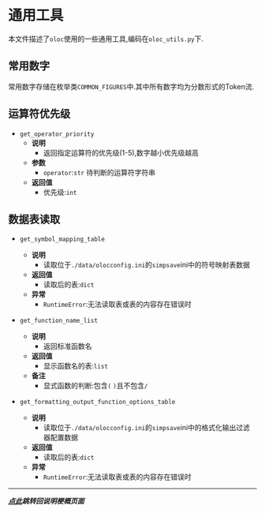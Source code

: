 # 通用工具  

本文件描述了`oloc`使用的一些通用工具,编码在`oloc_utils.py`下.  

## 常用数字  

常用数字存储在枚举类`COMMON_FIGURES`中.其中所有数字均为分数形式的Token流.

## 运算符优先级  

- `get_operator_priority`  
    - **说明**  
        - 返回指定运算符的优先级(1-5),数字越小优先级越高  
    - **参数**  
        - `operator`:`str` 待判断的运算符字符串    
    - **返回值**  
        - 优先级:`int`
      
## 数据表读取  

- `get_symbol_mapping_table`  
    - **说明**  
        - 读取位于`./data/olocconfig.ini`的`simpsave`ini中的符号映射表数据  
    - **返回值**  
        - 读取后的表:`dict`  
    - **异常**  
        - `RuntimeError`:无法读取表或表的内容存在错误时    


- `get_function_name_list`  
    - **说明**  
        - 返回标准函数名  
    - **返回值**  
        - 显示函数名的表:`list`  
    - **备注**  
        - 显式函数的判断:包含`(` `)`且不包含`/`

- `get_formatting_output_function_options_table`  
    - **说明**  
        - 读取位于`./data/olocconfig.ini`的`simpsave`ini中的格式化输出过滤器配置数据  
    - **返回值**  
        - 读取后的表:`dict`  
    - **异常**  
        - `RuntimeError`:无法读取表或表的内容存在错误时   
  
---
***[点此](../项目说明梗概.md)跳转回说明梗概页面***  